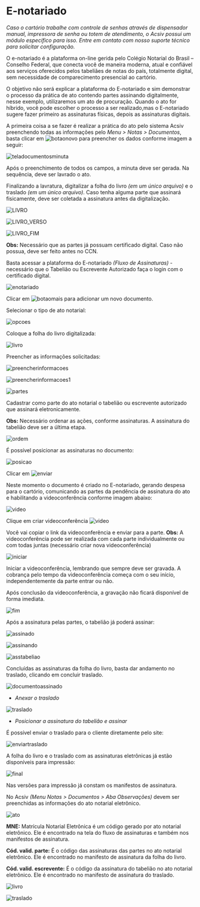 # E-notariado
*Caso o cartório trabalhe com controle de senhas através de dispensador manual, impressora de senha ou totem de atendimento, o Acsiv possui um módulo específico para isso. Entre em contato com nosso suporte técnico para solicitar configuração.*

O e-notariado é a plataforma on-line gerida pelo Colégio Notarial do Brasil – Conselho Federal, que conecta você de maneira moderna, atual e confiável aos serviços oferecidos pelos tabeliães de notas do país, totalmente digital, sem necessidade de comparecimento presencial ao cartório.

O objetivo não será explicar a plataforma do E-notariado e sim demonstrar o processo da prática de ato contendo partes assinando digitalmente, nesse exemplo, utilizaremos um ato de procuração. Quando o ato for híbrido, você pode escolher o processo a ser realizado,mas o E-notariado sugere fazer primeiro as assinaturas físicas, depois as assinaturas digitais. 

A primeira coisa a se fazer é realizar a prática do ato pelo sistema Acsiv preenchendo todas as informações pelo *Menu > Notas > Documentos*, basta clicar em ![botaonovo](https://github.com/gislenetavaresacsiv/E-notariado/blob/main/Imagens/Botao_Novo.PNG) para preencher os dados conforme imagem a seguir:



 ![teladocumentosminuta](https://github.com/gislenetavaresacsiv/E-notariado/blob/main/Nova_Imagem/MINUTA.PNG)
 
 Após o preenchimento de todos os campos, a minuta deve ser gerada. Na sequência, deve ser lavrado o ato.
 
 Finalizando a lavratura, digitalizar a folha do livro *(em um único arquivo)* e o traslado *(em um único arquivo)*. Caso tenha alguma parte que assinará fisicamente, deve ser coletada a assinatura antes da digitalização.
 

 
 ![LIVRO](https://github.com/gislenetavaresacsiv/E-notariado/blob/main/Imagens/LIVRO.png)

 ![LIVRO_VERSO](https://github.com/gislenetavaresacsiv/E-notariado/blob/main/Imagens/LIVRO_VERSO.png)
 
 ![LIVRO_FIM](https://github.com/gislenetavaresacsiv/E-notariado/blob/main/Imagens/LIVRO_FIM.png)
 
 **Obs:** Necessário que as partes já possuam certificado digital. Caso não possua, deve ser feito antes no CCN.
 
  Basta acessar a plataforma do E-notariado *(Fluxo de Assinaturas)* - necessário que o Tabelião ou Escrevente Autorizado faça o login com o certificado digital. 
  
  
   ![enotariado](https://github.com/gislenetavaresacsiv/E-notariado/blob/main/Imagens/E-NOTARIADO.PNG)
   
  
  Clicar em ![botaomais](https://github.com/gislenetavaresacsiv/E-notariado/blob/main/Imagens/bOTAO.PNG) para adicionar um novo documento.
  
   
   
  Selecionar o tipo de ato notarial:
  
  
   ![opcoes](https://github.com/gislenetavaresacsiv/E-notariado/blob/main/Imagens/OP%C3%87%C3%95ES.PNG)
   

 Coloque a folha do livro digitalizada:
 
 ![livro](https://github.com/gislenetavaresacsiv/E-notariado/blob/main/Imagens/ANEXAR_LIVRO.PNG)
 
 Preencher as informações solicitadas:


 ![preencherinformacoes](https://github.com/gislenetavaresacsiv/E-notariado/blob/main/Imagens/PREENCHER_INFORMA%C3%87%C3%95ES.PNG)
 
 
 ![preencherinformacoes1](https://github.com/gislenetavaresacsiv/E-notariado/blob/main/Imagens/PREENCHER_INFORMA%C3%87%C3%95ES_1.PNG)


 ![partes](https://github.com/gislenetavaresacsiv/E-notariado/blob/main/Imagens/DEPOIS%20MOSTRA%20A%20LOPCALIZA%C3%87%C3%83O%20DAS%20ASSINATURAS.PNG)
 
 
 Cadastrar como parte do ato notarial o tabelião ou escrevente autorizado que assinará eletronicamente.

**Obs:** Necessário ordenar as ações, conforme assinaturas. A assinatura do tabelião deve ser a última etapa.


 ![ordem](https://github.com/gislenetavaresacsiv/E-notariado/blob/main/Imagens/ORDEM_ACOES.PNG)
 
 
 É possível posicionar as assinaturas no documento:
 

 ![posicao](https://github.com/gislenetavaresacsiv/E-notariado/blob/main/Imagens/POSICIONO%20ONDE%20QUERO%20COLOCAR%20A%20IMAGEM.PNG)
 
 
 Clicar em   ![enviar](https://github.com/gislenetavaresacsiv/E-notariado/blob/main/Imagens/JA%20CRIA%20NO%20E-NOTARIADO.PNG)
 

Neste momento o documento é criado no E-notariado, gerando despesa para o cartório, comunicando as partes da pendência de assinatura do ato e habilitando a videoconferência conforme imagem abaixo:

 ![video](https://github.com/gislenetavaresacsiv/E-notariado/blob/main/Imagens/DEPOIS%20DE%20ENVIAR.PNG)
 

Clique em criar videoconferência ![video](https://github.com/gislenetavaresacsiv/E-notariado/blob/main/Imagens/VIDEO%20CONFERENCIA%20DO%20ATO.PNG)

Você vai copiar o link da videoconferência e enviar para a parte. **Obs:**  A videoconferência pode ser realizada com cada parte individualmente ou com todas juntas (necessário criar nova videoconferência)

![iniciar](https://github.com/gislenetavaresacsiv/E-notariado/blob/main/Imagens/MANDA%20O%20LINK%20PARA%20CLIENTE.PNG)

 Iniciar a videoconferência, lembrando que sempre deve ser gravada. A cobrança pelo tempo da videoconferência começa com o seu início, independentemente da parte entrar ou não.

Após conclusão da videoconferência, a gravação não ficará disponível de forma imediata.


![fim](https://github.com/gislenetavaresacsiv/E-notariado/blob/main/Imagens/VIDEO%20CONFERENCIA%20NAO%20FICA%20DISPONIVEL%20NA%20HORA.PNG)


Após a assinatura pelas partes, o tabelião já poderá assinar:


 ![assinado](https://github.com/gislenetavaresacsiv/E-notariado/blob/main/Imagens/ASSINADO.PNG)
 
 
 ![assinando](https://github.com/gislenetavaresacsiv/E-notariado/blob/main/Imagens/ASSINANDO.PNG)
 
 
  ![asstabeliao](https://github.com/gislenetavaresacsiv/E-notariado/blob/main/Imagens/ASSINATURA%20DO%20TABELI%C3%83O.PNG)


Concluídas as assinaturas da folha do livro, basta dar andamento no traslado, clicando em concluir traslado.


![documentoassinado](https://github.com/gislenetavaresacsiv/E-notariado/blob/main/Imagens/DOCUMENTO%20ASSINADO%20COM%20SUCESSO.PNG)


* *Anexar o traslado*


 ![traslado](https://github.com/gislenetavaresacsiv/E-notariado/blob/main/Imagens/ANEXAR_TRASLADO.PNG)
 
 
* *Posicionar a assinatura do tabelião e assinar*
 
 É possível enviar o traslado para o cliente diretamente pelo site:
 
 
![enviartraslado](https://github.com/gislenetavaresacsiv/E-notariado/blob/main/Imagens/ENVIAR%20O%20TRASLADO%20POR%20E-MAIL.PNG)


A folha do livro e o traslado com as assinaturas eletrônicas já estão disponíveis para impressão:


 ![final](https://github.com/gislenetavaresacsiv/E-notariado/blob/main/Imagens/CONCLUINDO%20COM%20SUCESSO.PNG)
 
 
 Nas versões para impressão já constam os manifestos de assinatura.
 
 No Acsiv *(Menu Notas > Documentos > Aba Observações)* devem ser preenchidas as informações do ato notarial eletrônico.

![ato](https://github.com/gislenetavaresacsiv/E-notariado/blob/main/Imagens/ATO_PRATICA.PNG)

**MNE:** Matrícula Notarial Eletrônica é um código gerado por ato notarial eletrônico. Ele é encontrado na tela do fluxo de assinaturas e também nos manifestos de assinatura.

**Cód. valid. parte:** É o código das assinaturas das partes no ato notarial eletrônico. Ele é encontrado no manifesto de assinatura da folha do livro.

**Cód. valid. escrevente:** É o código da assinatura do tabelião no ato notarial eletrônico. Ele é encontrado no manifesto de assinatura do traslado.

 ![livro](https://github.com/gislenetavaresacsiv/E-notariado/blob/main/Imagens/MANIFESTO%20DE%20ASSINATURA%20DO%20LIVRO.PNG)

 ![traslado](https://github.com/gislenetavaresacsiv/E-notariado/blob/main/Imagens/MANIFESTO%20DE%20ASSINATURA%20DO%20TRASLADO.PNG)
